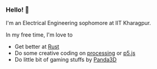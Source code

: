 ### Hello! 👋


I'm an Electrical Engineering sophomore at IIT Kharagpur.


In my free time, I'm love to
+ Get better at [Rust](https://www.rust-lang.org/)
+ Do some creative coding on [processing](https://processing.org/) or [p5.js](https://p5js.org)
+ Do little bit of gaming stuffs by [Panda3D](https://panda3d.org)

